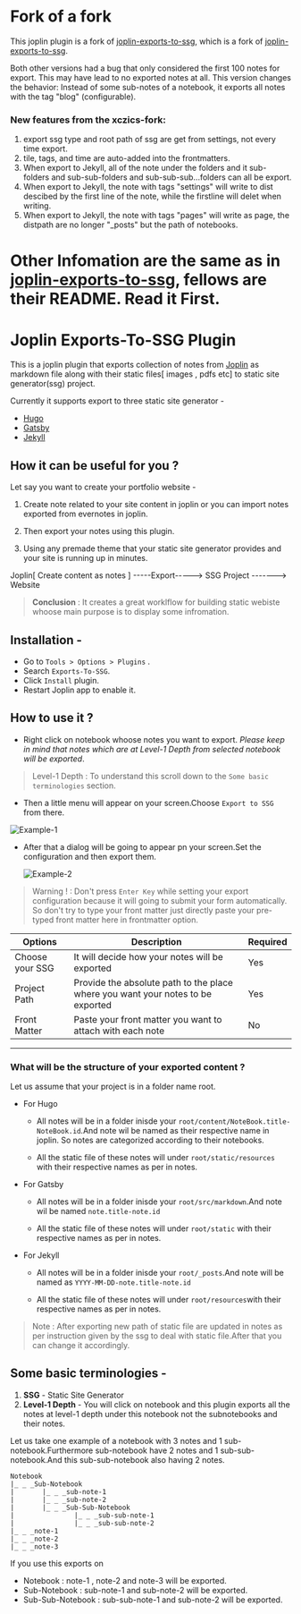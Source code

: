 # Fork of a fork

This joplin plugin is a fork of [joplin-exports-to-ssg](https://github.com/xczics/joplin-exports-to-ssg), which is a fork of [joplin-exports-to-ssg](https://github.com/aman-d-1-n-only/joplin-exports-to-ssg).

Both other versions had a bug that only considered the first 100 notes for export. This may have lead to no exported notes at all. This version changes the behavior: Instead of some sub-notes of a notebook, it exports all notes with the tag "blog" (configurable).

### New features from the xczics-fork:
1. export ssg type and root path of ssg are get from settings, not every time export.
2. tile, tags, and time are auto-added into the frontmatters.
3. When export to Jekyll, all of the note under the folders and it sub-folders and sub-sub-folders and sub-sub-sub...folders can all be export.
4. When export to Jekyll, the note with tags "settings" will write to dist descibed by the first line of the note, while the firstline will delet when writing.
5. When export to Jekyll, the note with tags "pages" will write as page, the distpath are no longer "_posts" but the path of notebooks.

# Other Infomation are the same as in [joplin-exports-to-ssg](https://github.com/aman-d-1-n-only/joplin-exports-to-ssg), fellows are their README. Read it First.

# Joplin Exports-To-SSG Plugin

This is a joplin plugin that exports collection of notes from [Joplin](https://joplinapp.org/) as markdown file along with their static files[ images , pdfs etc] to static site generator(ssg) project.

Currently it supports export to three static site generator -

- [Hugo](https://gohugo.io/)
- [Gatsby](https://www.gatsbyjs.com/)
- [Jekyll](https://jekyllrb.com/)

## How it can be useful for you ?

Let say you want to create your portfolio website -

1. Create note related to your site content in joplin or you can import notes exported from evernotes in joplin.

2. Then export your notes using this plugin.

3. Using any premade theme that your static site generator provides and your site is running up in minutes.

Joplin[ Create content as notes ] -----Export-----> SSG Project -------> Website

> **Conclusion** : It creates a great worklflow for building static webiste whoose main purpose is to display some infromation.

## Installation -

- Go to `Tools > Options > Plugins` .
- Search `Exports-To-SSG`.
- Click `Install` plugin.
- Restart Joplin app to enable it.

## How to use it ?

- Right click on notebook whoose notes you want to export.
  _Please keep in mind that notes which are at Level-1 Depth from selected notebook will be exported_.

> Level-1 Depth : To understand this scroll down to the `Some basic terminologies` section.

- Then a little menu will appear on your screen.Choose `Export to SSG` from there.

![Example-1](/images/example-1.png)

- After that a dialog will be going to appear pn your screen.Set the configuration and then export them.

  ![Example-2](/images/example-2.jpg)

> Warning ! : Don't press `Enter Key` while setting your export configuration because it will going to submit your form automatically. So don't try to type your front matter just directly paste your pre-typed front matter here in frontmatter option.

| Options         | Description                                                                     | Required |
| --------------- | ------------------------------------------------------------------------------- | -------- |
| Choose your SSG | It will decide how your notes will be exported                                  | Yes      |
| Project Path    | Provide the absolute path to the place where you want your notes to be exported | Yes      |
| Front Matter    | Paste your front matter you want to attach with each note                       | No       |

---

### What will be the structure of your exported content ?

Let us assume that your project is in a folder name root.

- For Hugo

  - All notes will be in a folder inisde your `root/content/NoteBook.title-NoteBook.id`.And note wil be named as their respective name in joplin. So notes are categorized according to their notebooks.

  - All the static file of these notes will under `root/static/resources` with their respective names as per in notes.

- For Gatsby

  - All notes will be in a folder inisde your `root/src/markdown`.And note wil be named `note.title-note.id`

  - All the static file of these notes will under `root/static` with their respective names as per in notes.

- For Jekyll

  - All notes will be in a folder inisde your `root/_posts`.And note will be named as `YYYY-MM-DD-note.title-note.id`

  - All the static file of these notes will under `root/resources`with their respective names as per in notes.

> Note : After exporting new path of static file are updated in notes as per instruction given by the ssg to deal with static file.After that you can change it accordingly.

## Some basic terminologies -

1. **SSG** - Static Site Generator
2. **Level-1 Depth** - You will click on notebook and this plugin exports all the notes at level-1 depth under this notebook not the subnotebooks and their notes.

Let us take one example of a notebook with 3 notes and 1 sub-notebook.Furthermore sub-notebook have 2 notes and 1 sub-sub-notebook.And this sub-sub-notebook also having 2 notes.

```
Notebook
|_ _ _Sub-Notebook
|       |_ _ _sub-note-1
|       |_ _ _sub-note-2
|       |_ _ _Sub-Sub-Notebook
|               |_ _ _sub-sub-note-1
|               |_ _ _sub-sub-note-2
|_ _ _note-1
|_ _ _note-2
|_ _ _note-3
```

If you use this exports on

- Notebook : note-1 , note-2 and note-3 will be exported.
- Sub-Notebook : sub-note-1 and sub-note-2 will be exported.
- Sub-Sub-Notebook : sub-sub-note-1 and sub-note-2 will be exported.
